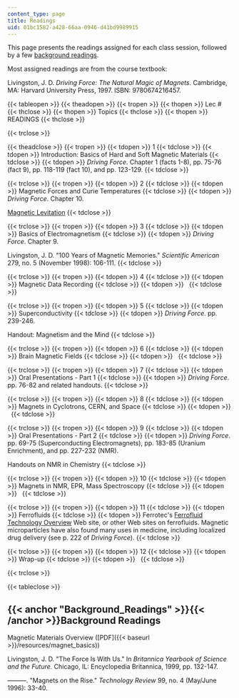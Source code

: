 ```yaml
---
content_type: page
title: Readings
uid: 01bc1582-a428-66aa-0946-d41bd9989915
---
```


This page presents the readings assigned for each class session, followed by a few [background readings](#Background_Readings).

Most assigned readings are from the course textbook:

Livingston, J. D. _Driving Force: The Natural Magic of Magnets_. Cambridge, MA: Harvard University Press, 1997. ISBN: 9780674216457.

{{< tableopen >}}
{{< theadopen >}}
{{< tropen >}}
{{< thopen >}}
Lec #
{{< thclose >}}
{{< thopen >}}
Topics
{{< thclose >}}
{{< thopen >}}
READINGS
{{< thclose >}}

{{< trclose >}}

{{< theadclose >}}
{{< tropen >}}
{{< tdopen >}}
1
{{< tdclose >}}
{{< tdopen >}}
Introduction: Basics of Hard and Soft Magnetic Materials
{{< tdclose >}}
{{< tdopen >}}
_Driving Force_. Chapter 1 (facts 1-8), pp. 75-76 (fact 9), pp. 118-119 (fact 10), and pp. 123-129.
{{< tdclose >}}

{{< trclose >}}
{{< tropen >}}
{{< tdopen >}}
2
{{< tdclose >}}
{{< tdopen >}}
Magnetic Forces and Curie Temperatures
{{< tdclose >}}
{{< tdopen >}}
_Driving Force_. Chapter 10.  
  
[Magnetic Levitation](http://hyperphysics.phy-astr.gsu.edu/hbase/solids/maglev.html)
{{< tdclose >}}

{{< trclose >}}
{{< tropen >}}
{{< tdopen >}}
3
{{< tdclose >}}
{{< tdopen >}}
Basics of Electromagnetism
{{< tdclose >}}
{{< tdopen >}}
_Driving Force_. Chapter 9.  
  
Livingston, J. D. "100 Years of Magnetic Memories." _Scientific American_ 279, no. 5 (November 1998): 106-111.
{{< tdclose >}}

{{< trclose >}}
{{< tropen >}}
{{< tdopen >}}
4
{{< tdclose >}}
{{< tdopen >}}
Magnetic Data Recording
{{< tdclose >}}
{{< tdopen >}}
 
{{< tdclose >}}

{{< trclose >}}
{{< tropen >}}
{{< tdopen >}}
5
{{< tdclose >}}
{{< tdopen >}}
Superconductivity
{{< tdclose >}}
{{< tdopen >}}
_Driving Force_. pp. 239-246.  
  
Handout: Magnetism and the Mind
{{< tdclose >}}

{{< trclose >}}
{{< tropen >}}
{{< tdopen >}}
6
{{< tdclose >}}
{{< tdopen >}}
Brain Magnetic Fields
{{< tdclose >}}
{{< tdopen >}}
 
{{< tdclose >}}

{{< trclose >}}
{{< tropen >}}
{{< tdopen >}}
7
{{< tdclose >}}
{{< tdopen >}}
Oral Presentations - Part 1
{{< tdclose >}}
{{< tdopen >}}
_Driving Force_. pp. 76-82 and related handouts.
{{< tdclose >}}

{{< trclose >}}
{{< tropen >}}
{{< tdopen >}}
8
{{< tdclose >}}
{{< tdopen >}}
Magnets in Cyclotrons, CERN, and Space
{{< tdclose >}}
{{< tdopen >}}
 
{{< tdclose >}}

{{< trclose >}}
{{< tropen >}}
{{< tdopen >}}
9
{{< tdclose >}}
{{< tdopen >}}
Oral Presentations - Part 2
{{< tdclose >}}
{{< tdopen >}}
_Driving Force_. pp. 69-75 (Superconducting Electromagnets), pp. 183-85 (Uranium Enrichment), and pp. 227-232 (NMR).  
  
Handouts on NMR in Chemistry
{{< tdclose >}}

{{< trclose >}}
{{< tropen >}}
{{< tdopen >}}
10
{{< tdclose >}}
{{< tdopen >}}
Magnets in NMR, EPR, Mass Spectroscopy
{{< tdclose >}}
{{< tdopen >}}
 
{{< tdclose >}}

{{< trclose >}}
{{< tropen >}}
{{< tdopen >}}
11
{{< tdclose >}}
{{< tdopen >}}
Ferrofluids
{{< tdclose >}}
{{< tdopen >}}
Ferrotec's [Ferrofluid Technology Overview](http://www.ferrotec.com/technology/) Web site, or other Web sites on ferrofluids. Magnetic microparticles have also found many uses in medicine, including localized drug delivery (see p. 222 of _Driving Force_).
{{< tdclose >}}

{{< trclose >}}
{{< tropen >}}
{{< tdopen >}}
12
{{< tdclose >}}
{{< tdopen >}}
Wrap-up
{{< tdclose >}}
{{< tdopen >}}
 
{{< tdclose >}}

{{< trclose >}}

{{< tableclose >}}

{{< anchor "Background_Readings" >}}{{< /anchor >}}Background Readings
----------------------------------------------------------------------

Magnetic Materials Overview ([PDF]({{< baseurl >}}/resources/magnet_basics))

Livingston, J. D. "The Force Is With Us." In _Britannica Yearbook of Science and the Future._ Chicago, IL: Encyclopedia Britannica, 1999, pp. 132-147.

———. "Magnets on the Rise." _Technology Review_ 99, no. 4 (May/June 1996): 33-40.